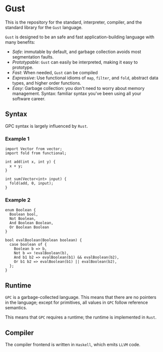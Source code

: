 # Gust
This is the repository for the standard, interpreter, compiler, and the standard library for the `Gust` language.

`Gust` is designed to be an safe and fast application-building language with many benefits:
* _Safe_: immutable by default, and garbage collection avoids most segmentation faults.
* _Prototypable_: `Gust` can easily be interpreted, making it easy to prototype.
* _Fast_: When needed, `Gust` can be compiled 
* _Expressive_: Use functional idioms of `map`, `filter`, and `fold`, abstract data types, and higher order functions.
* _Easy_: Garbage collection: you don't need to worry about memory management. Syntax: familiar syntax you've been using all your software career.

## Syntax
GPC syntax is largely influenced by `Rust`.
### Example 1
```
import Vector from vector;
import fold from functional;

int add(int x, int y) {
  x + y;
}

int sum(Vector<int> input) {
  fold(add, 0, input);
} 
```

### Example 2
```
enum Boolean {
  Boolean bool,
  Not Boolean,
  And Boolean Boolean,
  Or Boolean Boolean
}

bool evalBoolean(Boolean boolean) {
  case boolean of {
    Boolean b => b,
    Not b => !evalBoolean(b),
    And b1 b2 => evalBoolean(b1) && evalBoolean(b2),
    Or b1 b2 => evalBoolean(b1) || evalBoolean(b2),
  };
}

```

## Runtime
`GPC` is a garbage-collected language.
This means that there are no pointers in the language; except for primitives, all values in `GPC` follow reference semantics.

This means that `GPC` requires a runtime; the runtime is implemented in `Rust`.

## Compiler
The compiler frontend is written in `Haskell`, which emits `LLVM` code.

